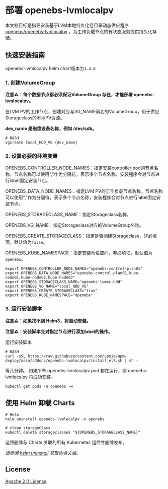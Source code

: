 # 部署 openebs-lvmlocalpv

本文档目标是指导安装基于LVM本地持久化卷目录动态供应程序 [openebs/openebs-lvmlocalpv](https://github.com/openebs/lvm-localpv/tree/develop/deploy/helm/charts) ，为工作负载节点的有状态服务提供持久化存储。

## 快速安装指南

openebs-lvmlocalpv helm chart版本为`1.4.0`

### 1. 创建VolumeGroup

**注意⚠️：每个数据节点都必须保证VolumeGroup 存在，才能部署 openebs-lvmlocalpv。**

在LVM PV的工作节点，创建对应与VG_NAME同名的VolumeGroup，用于供应Storageclass的本地PV资源。

**dev_name 是磁盘设备名称，例如 /dev/sdb。**

```console
# BASH
vgcreate local_HDD_VG {dev_name}
```

### 2. 设置必要的环境变量

OPENEBS_CONTROLLER_NODE_NAMES：指定安装controller pod的节点名称，节点名称可以使用","作为分隔符，表示多个节点名称，安装程序会对节点进行label固定安装节点。

OPENEBS_DATA_NODE_NAMES：指定LVM PV的工作负载节点名称，节点名称可以使用","作为分隔符，表示多个节点名称，安装程序会对节点进行label固定安装节点。

OPENEBS_STORAGECLASS_NAME：指定Storageclass名称。

OPENEBS_VG_NAME：指定Storageclass对应的VolumeGroup名称。

OPENEBS_CREATE_STORAGECLASS：指定是否创建Storageclass，非必填项，默认值为`false`。

OPENEBS_KUBE_NAMESPACE：指定安装命名空间，非必填项，默认值为`openebs`。

```console
export OPENEBS_CONTROLLER_NODE_NAMES="openebs-control-plan01"
export OPENEBS_DATA_NODE_NAMES="openebs-control-plan01,kube-node01,kube-node02,kube-node03"
export OPENEBS_STORAGECLASS_NAME="openebs-lvmsc-hdd"
export OPENEBS_VG_NAME="local_HDD_VG"
export OPENEBS_CREATE_STORAGECLASS="true"
export OPENEBS_KUBE_NAMESPACE="openebs"
```

### 3. 运行安装脚本

**注意⚠️：如果找不到 Helm3，将自动安装。**

**注意⚠️：安装脚本会对指定节点进行添加label的操作。**

运行安装脚本
```console
# BASH
curl -sSL https://raw.githubusercontent.com/upmio/upm-deploy/main/addons/openebs-lvmlocalpv/install_el7.sh | sh -
```

等几分钟。 如果所有 openebs-lvmlocalpv  pod 都在运行，则 openebs-lvmlocalpv 将成功安装。

```console
kubectl get pods -n openebs -w
```

## 使用 Helm 卸载 Charts

```console
# Helm
helm uninstall openebs-lvmlocalpv -n openebs

# clean storageClass
kubectl delete storageclasses "${OPENEBS_STORAGECLASS_NAME}"
```

这将删除与 Charts 关联的所有 Kubernetes 组件并删除发布。

_请参阅 [helm uninstall](https://helm.sh/docs/helm/helm_uninstall/) 获取命令文档。_

## License

<!-- Keep full URL links to repo files because this README syncs from main to gh-pages.  -->
[Apache 2.0 License](https://raw.githubusercontent.com/upmio/upm-deploy/main/LICENSE).
